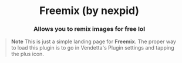 <div align="center">
    <h1>Freemix (by nexpid)</h1>
    <h3>Allows you to remix images for free lol</h3>
</div>

> **Note**
> This is just a simple landing page for **Freemix**. The proper way to load this plugin is to go in Vendetta's Plugin settings and tapping the plus icon.
